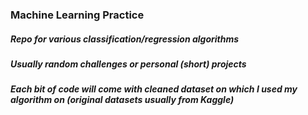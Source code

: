 ### Machine Learning Practice

##### Repo for various classification/regression algorithms
##### Usually random challenges or personal (short) projects 
##### Each bit of code will come with cleaned dataset on which I used my algorithm on (original datasets usually from Kaggle)
